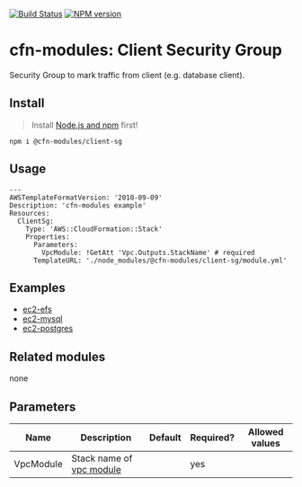 [![Build Status](https://travis-ci.org/cfn-modules/client-sg.svg?branch=master)](https://travis-ci.org/cfn-modules/client-sg)
[![NPM version](https://img.shields.io/npm/v/@cfn-modules/client-sg.svg)](https://www.npmjs.com/package/@cfn-modules/client-sg)

# cfn-modules: Client Security Group

Security Group to mark traffic from client (e.g. database client).

## Install

> Install [Node.js and npm](https://nodejs.org/) first!

```
npm i @cfn-modules/client-sg
```

## Usage

```
---
AWSTemplateFormatVersion: '2010-09-09'
Description: 'cfn-modules example'
Resources:
  ClientSg:
    Type: 'AWS::CloudFormation::Stack'
    Properties:
      Parameters:
        VpcModule: !GetAtt 'Vpc.Outputs.StackName' # required
      TemplateURL: './node_modules/@cfn-modules/client-sg/module.yml'
```

## Examples

* [ec2-efs](https://github.com/cfn-modules/docs/tree/master/examples/ec2-efs)
* [ec2-mysql](https://github.com/cfn-modules/docs/tree/master/examples/ec2-mysql)
* [ec2-postgres](https://github.com/cfn-modules/docs/tree/master/examples/ec2-postgres)

## Related modules

none

## Parameters

<table>
  <thead>
    <tr>
      <th>Name</th>
      <th>Description</th>
      <th>Default</th>
      <th>Required?</th>
      <th>Allowed values</th>
    </tr>
  </thead>
  <tbody>
    <tr>
      <td>VpcModule</td>
      <td>Stack name of <a href="https://www.npmjs.com/package/@cfn-modules/vpc">vpc module</a></td>
      <td></td>
      <td>yes</td>
      <td></td>
    </tr>
  </tbody>
</table>
